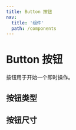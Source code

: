 ```yaml
---
title: Button 按钮
nav:
  title: '组件'
  path: /components
---
```

# Button 按钮

按钮用于开始一个即时操作。

## 按钮类型

<code src="./demos/types.tsx"></code>

## 按钮尺寸

<code src="./demos/size.tsx"></code>